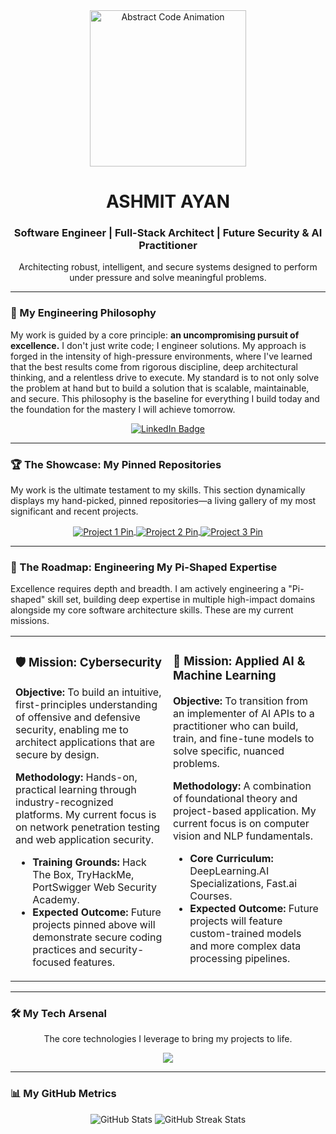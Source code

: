 <!--
==================================================================================================================================
  This README is architected to be a living document. It showcases my principles, my best work dynamically, and my mission.
==================================================================================================================================
-->

<div align="center">
  <img src="https://media.giphy.com/media/2IudUHdI0lDi3CmmZg/giphy.gif" alt="Abstract Code Animation" width="250"/>
  <h1>ASHMIT AYAN</h1>
  <h3>Software Engineer | Full-Stack Architect | Future Security & AI Practitioner</h3>
  <p>Architecting robust, intelligent, and secure systems designed to perform under pressure and solve meaningful problems.</p>
</div>

---

### 🚀 My Engineering Philosophy

My work is guided by a core principle: **an uncompromising pursuit of excellence.** I don't just write code; I engineer solutions. My approach is forged in the intensity of high-pressure environments, where I've learned that the best results come from rigorous discipline, deep architectural thinking, and a relentless drive to execute. My standard is to not only solve the problem at hand but to build a solution that is scalable, maintainable, and secure. This philosophy is the baseline for everything I build today and the foundation for the mastery I will achieve tomorrow.

<div align="center">
  <a href="www.linkedin.com/in/ashmitayan" target="_blank">
    <img src="https://img.shields.io/badge/LinkedIn-0077B5?style=for-the-badge&logo=linkedin&logoColor=white" alt="LinkedIn Badge"/>
  </a>  
</div>

---

### 🏆 The Showcase: My Pinned Repositories

My work is the ultimate testament to my skills. This section dynamically displays my hand-picked, pinned repositories—a living gallery of my most significant and recent projects.

<div align="center">
  <!-- This section dynamically displays your pinned repositories. Update your pins on GitHub to change what's shown here. -->
  <a href="https://github.com/ItsAsh95">
    <img align="center" src="https://github-readme-stats.vercel.app/api/pin/?username=ItsAsh95&repo=MediSonar&theme=tokyonight&border_radius=10" alt="Project 1 Pin"/>
    <img align="center" src="https://github-readme-stats.vercel.app/api/pin/?username=ItsAsh95&repo=H.M.S&theme=tokyonight&border_radius=10" alt="Project 2 Pin"/>
    <img align="center" src="https://github-readme-stats.vercel.app/api/pin/?username=ItsAsh95&repo=A.R.D.S&theme=tokyonight&border_radius=10" alt="Project 3 Pin"/>
  </a>
</div>

---

### 🎯 The Roadmap: Engineering My Pi-Shaped Expertise

Excellence requires depth and breadth. I am actively engineering a "Pi-shaped" skill set, building deep expertise in multiple high-impact domains alongside my core software architecture skills. These are my current missions.

<table width="100%">
  <tr valign="top">
    <td width="50%">
      <h3>🛡️ Mission: Cybersecurity</h3>
      <p><strong>Objective:</strong> To build an intuitive, first-principles understanding of offensive and defensive security, enabling me to architect applications that are secure by design.</p>
      <p><strong>Methodology:</strong> Hands-on, practical learning through industry-recognized platforms. My current focus is on network penetration testing and web application security.</p>
      <ul>
        <li><strong>Training Grounds:</strong> Hack The Box, TryHackMe, PortSwigger Web Security Academy.</li>
        <li><strong>Expected Outcome:</strong> Future projects pinned above will demonstrate secure coding practices and security-focused features.</li>
      </ul>
    </td>
    <td width="50%">
      <h3>🧠 Mission: Applied AI & Machine Learning</h3>
      <p><strong>Objective:</strong> To transition from an implementer of AI APIs to a practitioner who can build, train, and fine-tune models to solve specific, nuanced problems.</p>
      <p><strong>Methodology:</strong> A combination of foundational theory and project-based application. My current focus is on computer vision and NLP fundamentals.</p>
      <ul>
        <li><strong>Core Curriculum:</strong> DeepLearning.AI Specializations, Fast.ai Courses.</li>
        <li><strong>Expected Outcome:</strong> Future projects will feature custom-trained models and more complex data processing pipelines.</li>
      </ul>
    </td>
  </tr>
</table>

---

### 🛠️ My Tech Arsenal

<div align="center">
  <p>The core technologies I leverage to bring my projects to life.</p>
  <a href="https://skillicons.dev">
    <img src="https://skillicons.dev/icons?i=python,fastapi,js,ts,nodejs,express,react,redux,html,css,tailwind,postgres,mysql,docker,aws,linux,git,bash" />
  </a>
</div>

---

### 📊 My GitHub Metrics

<div align="center">
  <img src="https://github-readme-stats.vercel.app/api?username=ItsAsh95&show_icons=true&theme=dracula&include_all_commits=true&count_private=true&border_radius=10" alt="GitHub Stats" />
  <img src="https://github-readme-streak-stats.herokuapp.com/?user=ItsAsh95&theme=dracula&border_radius=10" alt="GitHub Streak Stats" />
</div>
